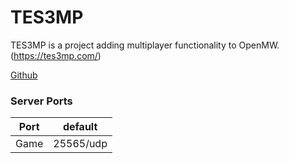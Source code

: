 # TES3MP

TES3MP is a project adding multiplayer functionality to OpenMW. (https://tes3mp.com/)

[Github](https://github.com/TES3MP/openmw-tes3mp)

### Server Ports

| Port    | default |
|---------|---------|
| Game    |25565/udp|